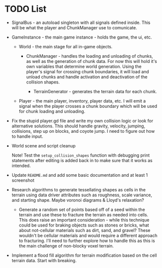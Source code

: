 # TODO List

- SignalBus - an autoload singleton with all signals defined inside. This will be what the player and ChunkManager use to comunicate.

- GameInstance - the main game instance - holds the game, the ui, etc.

  - World - the main stage for all in-game objects.

    - ChunkManager - handles the loading and unloading of chunks, as well as the generation of chunk data. For now this will hold it's own variables that determine world generation. Using the player's signal for crossing chunk boundaries, it will load and unload chunks and handle activation and deactivation of the collision shapes.

      - TerrainGenerator - generates the terrain data for each chunk.

  - Player - the main player, inventory, player data, etc. I will emit a signal when the player crosses a chunk boundary which will be used for chunk loading and unloading.

- Fix the stupid player.gd file and write my own collision logic or look for alternative solutions. This should handle gravity, velocity, jumping, collisions, step up on blocks, and coyote jump. I need to figure out how to handle input.

- World scene and script cleanup

  Note! Test the `setup_collision_shapes` function with debugging print statements after editing is added back in to make sure that it works as intended.

- Update `README.md` and add some basic documentation and at least 1 screenshot

- Research algorithms to generate tessellating shapes as cells in the terrain using data driver attributes such as roughness, scale variance, and starting shape. Maybe voronoi diagrams & Lloyd's relaxation?

  - Generate a random set of points based off of a seed within the terrain and use these to fracture the terrain as needed into cells. This does raise an important consideration - while this technique could be used for braking objects such as stones or bricks, what about not-cellular materials such as dirt, sand, and gravel? These wouldn't be cellular materials and would require a different approach to fracturing. I'll need to further explore how to handle this as this is the main challenge of non-blocky voxel terrain.

- Implement a flood fill algorithm for terrain modification based on the cell terrain data. Start with breaking.

